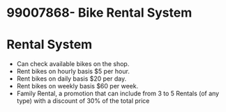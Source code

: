 # 99007868- Bike Rental System

# Rental System
- Can check available bikes on the shop.
- Rent bikes on hourly basis $5 per hour.
- Rent bikes on daily basis $20 per day.
- Rent bikes on weekly basis $60 per week.
- Family Rental, a promotion that can include from 3 to 5 Rentals (of any type) with a discount of 30% of the total price
